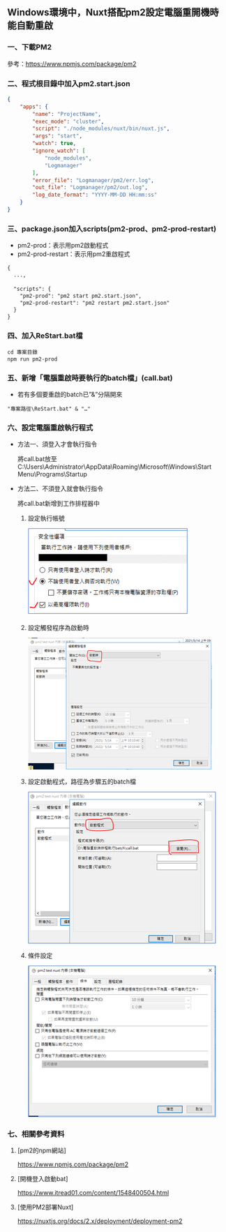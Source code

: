 ## Windows環境中，Nuxt搭配pm2設定電腦重開機時能自動重啟


### 一、下載PM2

參考：https://www.npmjs.com/package/pm2

### 二、程式根目錄中加入pm2.start.json

```json
{
    "apps": {
        "name": "ProjectName",
        "exec_mode": "cluster",
		"script": "./node_modules/nuxt/bin/nuxt.js",
		"args": "start",
        "watch": true,
        "ignore_watch": [
            "node_modules",
            "Logmanager"
        ],
        "error_file": "Logmanager/pm2/err.log",
        "out_file": "Logmanager/pm2/out.log",
        "log_date_format": "YYYY-MM-DD HH:mm:ss"
    }
}
```

### 三、package.json加入scripts(pm2-prod、pm2-prod-restart)

- pm2-prod：表示用pm2啟動程式
- pm2-prod-restart：表示用pm2重啟程式

```
{
  ...,
  
  "scripts": {
    "pm2-prod": "pm2 start pm2.start.json",
    "pm2-prod-restart": "pm2 restart pm2.start.json"
  }
}
```

### 四、加入ReStart.bat檔

```
cd 專案目錄
npm run pm2-prod
```

### 五、新增「電腦重啟時要執行的batch檔」(call.bat)

- 若有多個要重啟的batch已”&”分隔開來

```
"專案路徑\ReStart.bat" & "…"
```

### 六、設定電腦重啟執行程式

- 方法一、須登入才會執行指令

    將call.bat放至C:\Users\Administrator\AppData\Roaming\Microsoft\Windows\Start Menu\Programs\Startup

- 方法二、不須登入就會執行指令

    將call.bat新增到工作排程器中

    1. 設定執行帳號
    
        ![image](https://github.com/kuo0422/NuxtAddPm2/blob/main/Images/%E8%A8%AD%E5%AE%9A%E5%80%BC%E8%A1%8C%E5%B8%B3%E8%99%9F.png)

    2. 設定觸發程序為啟動時
    
        ![image](https://github.com/kuo0422/NuxtAddPm2/blob/main/Images/%E8%A7%B8%E7%99%BC%E7%A8%8B%E5%BA%8F%E8%A8%AD%E5%AE%9A%E7%82%BA%E5%95%9F%E5%8B%95%E6%99%82.png)

    3. 設定啟動程式，路徑為步驟五的batch檔
    
        ![image](https://github.com/kuo0422/NuxtAddPm2/blob/main/Images/%E5%95%9F%E5%8B%95%E7%A8%8B%E5%BC%8F.png)

    4. 條件設定
    
        ![image](https://github.com/kuo0422/NuxtAddPm2/blob/main/Images/%E6%A2%9D%E4%BB%B6%E8%A8%AD%E5%AE%9A.png)


### 七、相關參考資料

1. [pm2的npm網站]
    
    https://www.npmjs.com/package/pm2

2. [開機登入啟動bat]
    
    https://www.itread01.com/content/1548400504.html

3. [使用PM2部署Nuxt]
    
    https://nuxtjs.org/docs/2.x/deployment/deployment-pm2
    
